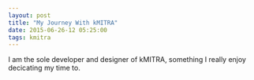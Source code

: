 ```yaml
---
layout: post
title: "My Journey With kMITRA"
date: 2015-06-26-12 05:25:00
tags: kmitra
---
```

I am the sole developer and designer of kMITRA, something I really enjoy decicating my time to.
